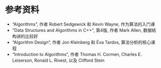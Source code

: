 
# 参考资料

- “Algorithms”, 作者 Robert Sedgewick 和 Kevin Wayne, 作为算法的入门课
- "Data Structures and Algorithms in C++", 第4版, 作者 Mark Allen, 数据结构讲的比较好
- “Algorithm Design”, 作者 Jon Kleinberg 和 Éva Tardos, 算法分析的核心课程
- “Introduction to Algorithms”, 作者 Thomas H. Cormen, Charles E. Leiserson, Ronald L. Rivest, 以及 Clifford Stein